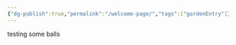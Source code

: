 ```yaml
---
{"dg-publish":true,"permalink":"/welcome-page/","tags":["gardenEntry"]}
---
```


testing some balls
